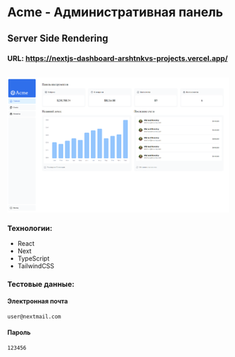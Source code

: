 # Acme - Административная панель

## Server Side Rendering
### URL: <a href="https://nextjs-dashboard-arshtnkvs-projects.vercel.app/" target="_blank">https://nextjs-dashboard-arshtnkvs-projects.vercel.app/</a>

<br clear="both">

<div>
  <img src="public/acme1.png"/>
</div>

### Технологии:
- React
- Next
- TypeScript
- TailwindCSS

### Тестовые данные:
#### Электронная почта
```
user@nextmail.com
```
#### Пароль
```
123456
```

